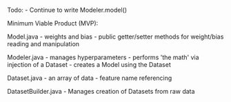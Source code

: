 Todo:
    - Continue to write Modeler.model()

Minimum Viable Product (MVP):

Model.java
    - weights and bias
    - public getter/setter methods for weight/bias reading and manipulation

Modeler.java
    - manages hyperparameters
    - performs 'the math' via injection of a Dataset
    - creates a Model using the Dataset

Dataset.java
    - an array of data
    - feature name referencing

DatasetBuilder.java
    - Manages creation of Datasets from raw data